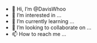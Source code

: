 - 👋 Hi, I’m @DavisWhoo
- 👀 I’m interested in ...
- 🌱 I’m currently learning ...
- 💞️ I’m looking to collaborate on ...
- 📫 How to reach me ...

<!---
DavisWhoo/DavisWhoo is a ✨ special ✨ repository because its `README.md` (this file) appears on your GitHub profile.
You can click the Preview link to take a look at your changes.
--->

